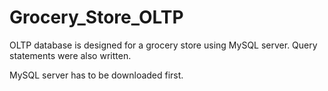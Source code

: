 # Grocery_Store_OLTP
OLTP database is designed for a grocery store using MySQL server. Query statements were also written.

MySQL server has to be downloaded first.
